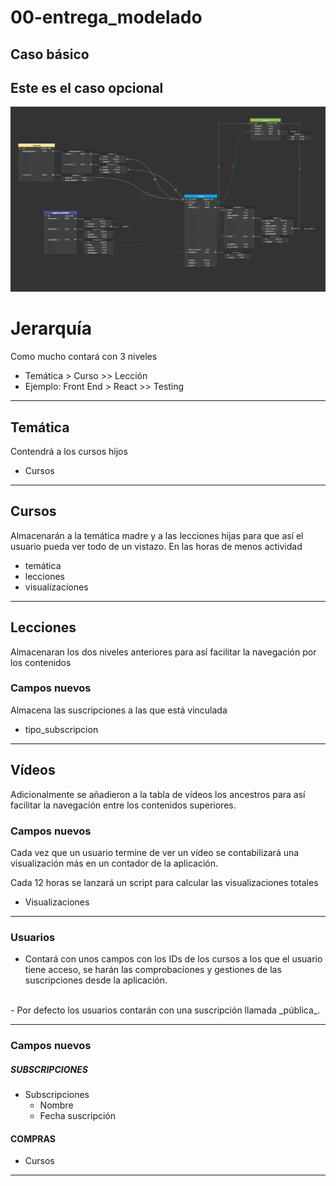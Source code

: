 # 00-entrega_modelado

## Caso básico

## Este es el caso opcional

![imagen](../Capturas/Modelado%20opcional.png)

# Jerarquía
Como mucho contará con 3 niveles
- Temática > Curso >> Lección
- Ejemplo:
  Front End > React >> Testing

---

## Temática
Contendrá a los cursos hijos
- Cursos
---

## Cursos
Almacenarán a la temática madre y a las lecciones hijas para que así el usuario pueda ver todo de un vistazo.
En las horas de menos actividad 
- temática
- lecciones
- visualizaciones
---

## Lecciones
Almacenaran los dos niveles anteriores para así facilitar la navegación por los contenidos

### Campos nuevos
Almacena las suscripciones a las que está vinculada
- tipo_subscripcion
---

## Vídeos
Adicionalmente se añadieron a la tabla de vídeos los ancestros para así facilitar la navegación entre los contenidos superiores.

### Campos nuevos
Cada vez que un usuario termine de ver un vídeo se contabilizará una visualización más en un contador de la aplicación.

Cada 12 horas se lanzará un script para calcular las visualizaciones totales
<br>
- Visualizaciones

---

### Usuarios
- Contará con unos campos con los IDs de los cursos a los que el usuario tiene acceso, se harán las comprobaciones y gestiones de las suscripciones desde la aplicación.
<br>
- Por defecto los usuarios contarán con una suscripción llamada _pública_.

---
### Campos nuevos
##### SUBSCRIPCIONES
- Subscripciones
  - Nombre
  - Fecha suscripción

#### COMPRAS
- Cursos
---